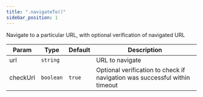 ```yaml
---
title: ".navigateTo()"
sidebar_position: 1
---
```


Navigate to a particular URL, with optional verification of navigated URL

| Param    | Type                 | Default           | Description                                                                |
| -------- | -------------------- | ----------------- | -------------------------------------------------------------------------- |
| url      | <code>string</code>  |                   | URL to navigate                                                            |
| checkUrl | <code>boolean</code> | <code>true</code> | Optional verification to check if navigation was successful within timeout |
